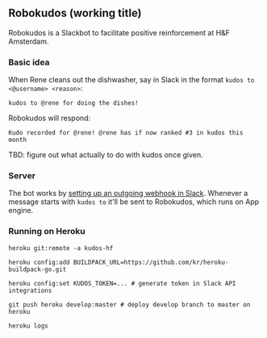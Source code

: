 ## Robokudos (working title)

Robokudos is a Slackbot to facilitate positive reinforcement at H&F Amsterdam.

### Basic idea

When Rene cleans out the dishwasher, say in Slack in the format `kudos to <@username> <reason>`:

    kudos to @rene for doing the dishes!

Robokudos will respond:

    Kudo recorded for @rene! @rene has if now ranked #3 in kudos this month

TBD: figure out what actually to do with kudos once given.

### Server

The bot works by [setting up an outgoing webhook in Slack](https://hackersfounders.slack.com/services/new/outgoing-webhook). Whenever a message starts with `kudos to` it'll be sent to Robokudos, which runs on App engine.

### Running on Heroku

    heroku git:remote -a kudos-hf

    heroku config:add BUILDPACK_URL=https://github.com/kr/heroku-buildpack-go.git

    heroku config:set KUDOS_TOKEN=... # generate token in Slack API integrations

    git push heroku develop:master # deploy develop branch to master on heroku

    heroku logs
